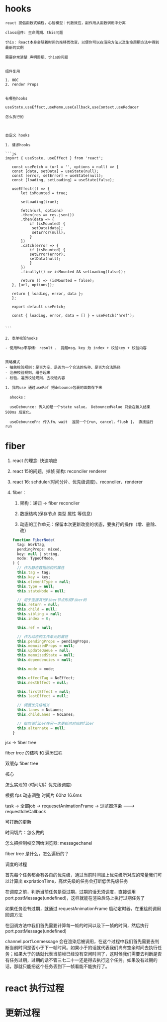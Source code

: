 # hooks

    react 提倡函数式编程，心智模型：代数效应，副作用从函数调用中分离

    class组件: 生命周期、this问题

    this: React本身会随着时间的推移而改变，以便你可以在渲染方法以及生命周期方法中得到最新的实例

    需要非常清楚 声明周期、this的问题


    组件复用

    1. HOC
    2. render Props


    有哪些hooks

    useState,useEffect,useMemo,useCallback,useContext,useReducer

    怎么执行的



    自定义 hooks

    1. 请求hooks

    ```js
    import { useState, useEffect } from 'react';

       const useFetch = (url = '', options = null) => {
       const [data, setData] = useState(null);
       const [error, setError] = useState(null);
       const [loading, setLoading] = useState(false);

       useEffect(() => {
           let isMounted = true;

           setLoading(true);

           fetch(url, options)
           .then(res => res.json())
           .then(data => {
               if (isMounted) {
                setData(data);
                setError(null);
               }
           })
           .catch(error => {
               if (isMounted) {
               setError(error);
               setData(null);
               }
           })
           .finally(() => isMounted && setLoading(false));

           return () => (isMounted = false);
       }, [url, options]);

       return { loading, error, data };
       };

       export default useFetch;

       const { loading, error, data = [] } = useFetch('href');


    ```

    2. 表单校验hooks

    - 使用Map来存储: result 、 提醒msg，key 为 index + 校验key + 校验内容


    策略模式
    - 抽象校验规则：是否为空、是否为一个合法的名称、是否为合法路径
    - 注册校验规则，组合起来
    - 校验，遍历校验规则，去校验内容

    1. 我的use 通过useRef 把debounce包裹的函数存下来

      ahooks：

      useDebounce: 传入的是一个state value， DebouncedValue 只会在输入结束 500ms 后变化。

      useDebounceFn: 传入fn，wait  返回一个{run, cancel，flush }， 直接运行 run



# fiber

1. react 的理念: 快速响应

3. react 15的问题，掉帧
    架构: reconciler renderer

4. react 16: schduler(时间分片、优先级调度)、reconciler、renderer


5. fiber：
   1. 架构：递归 -> fiber reconciler

   2. 数据结构(保存节点 类型 属性 等信息)

   3. 动态的工作单元：保留本次更新改变的状态，要执行的操作（增、删除、改）

   ```js
   function FiberNode(
     tag: WorkTag,
     pendingProps: mixed,
     key: null | string,
     mode: TypeOfMode,
   ) {
     // 作为静态数据结构的属性
     this.tag = tag;
     this.key = key;
     this.elementType = null;
     this.type = null;
     this.stateNode = null;

     // 用于连接其他Fiber节点形成Fiber树
     this.return = null;
     this.child = null;
     this.sibling = null;
     this.index = 0;

     this.ref = null;

     // 作为动态的工作单元的属性
     this.pendingProps = pendingProps;
     this.memoizedProps = null;
     this.updateQueue = null;
     this.memoizedState = null;
     this.dependencies = null;

     this.mode = mode;

     this.effectTag = NoEffect;
     this.nextEffect = null;

     this.firstEffect = null;
     this.lastEffect = null;

     // 调度优先级相关
     this.lanes = NoLanes;
     this.childLanes = NoLanes;

     // 指向该fiber在另一次更新时对应的fiber
     this.alternate = null;
   }
   ```

jsx -> fiber tree


fiber tree 的结构 和 遍历过程


双缓存 fiber tree




核心

怎么实现的 (时间切片 优先级调度)

根据 fps 动态调整 时间片 60hz 16.6ms


task -> 全部job -> requesetAnimationFrame -> 浏览器渲染 ---> requestIdleCallback



可打断的更新

时间切片：怎么做的

怎么把控制权交回给浏览器: messagechanel


fiber tree 是什么，怎么遍历的？


调度的过程

首先每个任务都会有各自的优先级，通过当前时间加上优先级所对应的常量我们可以计算出 expriationTime，高优先级的任务会打断低优先级任务

在调度之前，判断当前任务是否过期，过期的话无须调度，直接调用 port.postMessage(undefined)，这样就能在渲染后马上执行过期任务了

如果任务没有过期，就通过 requestAnimationFrame 启动定时器，在重绘前调用回调方法

在回调方法中我们首先需要计算每一帧的时间以及下一帧的时间，然后执行 port.postMessage(undefined)

channel.port1.onmessage 会在渲染后被调用，在这个过程中我们首先需要去判断当前时间是否小于下一帧时间。如果小于的话就代表我们尚有空余时间去执行任务；如果大于的话就代表当前帧已经没有空闲时间了，这时候我们需要去判断是否有任务过期，过期的话不管三七二十一还是得去执行这个任务。如果没有过期的话，那就只能把这个任务丢到下一帧看能不能执行了。



# react 执行过程




# 更新过程
